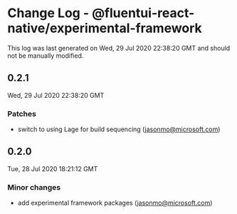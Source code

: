# Change Log - @fluentui-react-native/experimental-framework

This log was last generated on Wed, 29 Jul 2020 22:38:20 GMT and should not be manually modified.

<!-- Start content -->

## 0.2.1

Wed, 29 Jul 2020 22:38:20 GMT

### Patches

- switch to using Lage for build sequencing (jasonmo@microsoft.com)

## 0.2.0

Tue, 28 Jul 2020 18:21:12 GMT

### Minor changes

- add experimental framework packages (jasonmo@microsoft.com)
